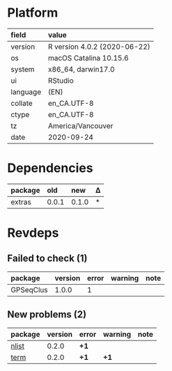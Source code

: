 # Platform

|field    |value                        |
|:--------|:----------------------------|
|version  |R version 4.0.2 (2020-06-22) |
|os       |macOS Catalina 10.15.6       |
|system   |x86_64, darwin17.0           |
|ui       |RStudio                      |
|language |(EN)                         |
|collate  |en_CA.UTF-8                  |
|ctype    |en_CA.UTF-8                  |
|tz       |America/Vancouver            |
|date     |2020-09-24                   |

# Dependencies

|package |old   |new   |Δ  |
|:-------|:-----|:-----|:--|
|extras  |0.0.1 |0.1.0 |*  |

# Revdeps

## Failed to check (1)

|package   |version |error |warning |note |
|:---------|:-------|:-----|:-------|:----|
|GPSeqClus |1.0.0   |1     |        |     |

## New problems (2)

|package                    |version |error  |warning |note |
|:--------------------------|:-------|:------|:-------|:----|
|[nlist](problems.md#nlist) |0.2.0   |__+1__ |        |     |
|[term](problems.md#term)   |0.2.0   |__+1__ |__+1__  |     |

